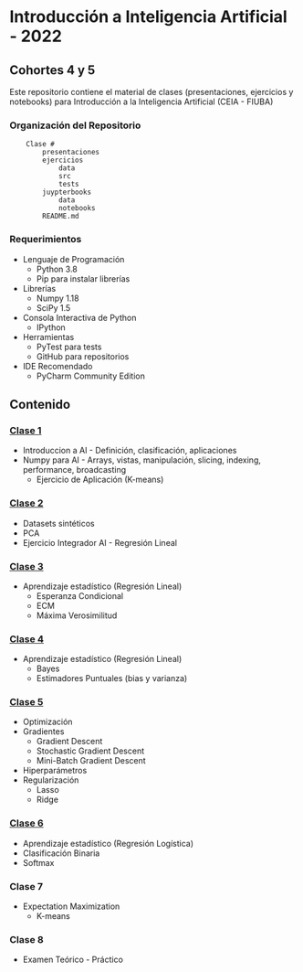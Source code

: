 # Introducción a Inteligencia Artificial - 2022
## Cohortes 4 y 5
Este repositorio contiene el material de clases (presentaciones, ejercicios y notebooks) para Introducción a la Inteligencia Artificial (CEIA - FIUBA)

### Organización del Repositorio

``` 
    Clase #
        presentaciones
        ejercicios
            data
            src
            tests
        juypterbooks
            data
            notebooks
        README.md
```

### Requerimientos
* Lenguaje de Programación
    * Python 3.8
    * Pip para instalar librerías
* Librerías
    * Numpy 1.18
    * SciPy 1.5
* Consola Interactiva de Python 
    * IPython
* Herramientas
    * PyTest para tests
    * GitHub para repositorios
* IDE Recomendado 
    * PyCharm Community Edition    

## Contenido

### [Clase 1](clase_1/README.md) 
* Introduccion a AI - Definición, clasificación, aplicaciones
* Numpy para AI - Arrays, vistas, manipulación, slicing, indexing, performance, broadcasting 
    * Ejercicio de Aplicación (K-means)

### [Clase 2](clase_2/README.md)
* Datasets sintéticos
* PCA
* Ejercicio Integrador AI - Regresión Lineal

### [Clase 3](clase_3/README.md)
* Aprendizaje estadístico (Regresión Lineal)
    * Esperanza Condicional
    * ECM
    * Máxima Verosimilitud

### [Clase 4](clase_4/README.md)
* Aprendizaje estadístico (Regresión Lineal)
    * Bayes
    * Estimadores Puntuales (bias y varianza)

### [Clase 5](clase_5/README.md)
* Optimización
* Gradientes
    * Gradient Descent
    * Stochastic Gradient Descent
    * Mini-Batch Gradient Descent
* Hiperparámetros
* Regularización
    * Lasso
    * Ridge  
    
### [Clase 6](clase_6/README.md)
* Aprendizaje estadístico (Regresión Logística)
* Clasificación Binaria
* Softmax

### Clase 7
* Expectation Maximization
    * K-means

### Clase 8
* Examen Teórico - Práctico


